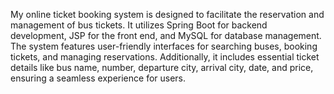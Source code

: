 My online ticket booking system is designed to facilitate the reservation and management of bus tickets. It utilizes Spring Boot for backend development, JSP for the front end, and MySQL for database management. The system features user-friendly interfaces for searching buses, booking tickets, and managing reservations. Additionally, it includes essential ticket details like bus name, number, departure city, arrival city, date, and price, ensuring a seamless experience for users.
